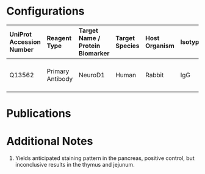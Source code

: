 # Configurations

| UniProt Accession Number   | Reagent Type     | Target Name / Protein Biomarker   | Target Species   | Host Organism   | Isotype   | Clonality   | Vendor            | Catalog Number   | Conjugate   | RRID   | Availability   | Method                 | Tissue Preservation               | Target Tissue   | Tissue State   | Detergent         | Antigen Retrieval Conditions   | Dye Inactivation Conditions   | Recommend   | Agree               | Disagree   | Contributor         | Notes       |
|:---------------------------|:-----------------|:----------------------------------|:-----------------|:----------------|:----------|:------------|:------------------|:-----------------|:------------|:-------|:---------------|:-----------------------|:----------------------------------|:----------------|:---------------|:------------------|:-------------------------------|:------------------------------|:------------|:--------------------|:-----------|:--------------------|:------------|
| Q13562                     | Primary Antibody | NeuroD1                           | Human            | Rabbit          | IgG       | Polyclonal  | Novus Biologicals | NBP2-98697AF647  | AF647       | NA     | Stock          | Multiplexed 2D Imaging | 1:4 Cytofix/Cytoperm Fixed Frozen | Pancreas        | NA             | 0.3% Triton-X-100 | NA                             | NA                            | Yes         | 0000-0002-2950-2683 | NA         | 0000-0002-2950-2683 | [1](#notes) |

# Publications



# Additional Notes

<a name="notes"></a>
1. Yields anticipated staining pattern in the pancreas, positive control, but inconclusive results in the thymus and jejunum.
